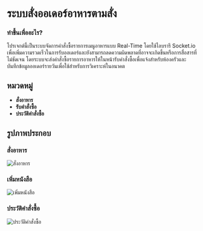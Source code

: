 # ระบบสั่งออเดอร์อาหารตามสั่ง

### ทำขึ้นเพื่ออะไร?

โปรเจกต์นี้เป็นระบบจัดการคำสั่งซื้อรายการเมนูอาหารแบบ Real-Time โดยใช้ไลบรารี Socket.io เพื่อเพิ่มความรวดเร็วในการรับออเดอร์และยังสามารถลดความผิดพลาดที่อาจจะเกิดขึ้นหรือการสื่อสารที่ไม่ชัดเจน โดยระบบจะส่งคำสั่งซื้อรายการอาหารให้ในหน้ารับคำสั่งซื้อเพื่อแจ้งสำหรับห้องครัวและบันทึกข้อมูลออเดอร์รายวันเพื่อใช้สำหรับการวิเคราะห์ในอนาคต

## หมวดหมู่

- **สั่งอาหาร**
- **รับคำสั่งซื้อ**
- **ประวัติคำสั่งซื้อ**

## รูปภาพประกอบ

### สั่งอาหาร
![สั่งอาหาร](https://img5.pic.in.th/file/secure-sv1/image-5e206a951ffa57ea7.png)

### เพิ่มหนังสือ
![เพิ่มหนังสือ](https://img2.pic.in.th/pic/image-4cc014068f60479e3.png)

### ประวัติคำสั่งซื้อ
![ประวัติคำสั่งซื้อ](https://img5.pic.in.th/file/secure-sv1/image-3a9a12946ebe325d3.png)
